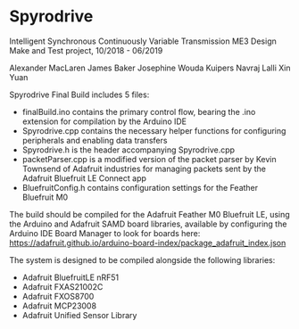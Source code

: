 # Spyrodrive
Intelligent Synchronous Continuously Variable Transmission
ME3 Design Make and Test project, 10/2018 - 06/2019

Alexander MacLaren
James Baker
Josephine Wouda Kuipers
Navraj Lalli
Xin Yuan

Spyrodrive Final Build includes 5 files:
* finalBuild.ino contains the primary control flow, bearing the .ino extension for compilation by the Arduino IDE
* Spyrodrive.cpp contains the necessary helper functions for configuring peripherals and enabling data transfers
* Spyrodrive.h is the header accompanying Spyrodrive.cpp
* packetParser.cpp is a modified version of the packet parser by Kevin Townsend of Adafruit industries for managing packets sent by the Adafruit Bluefruit LE Connect app
* BluefruitConfig.h contains configuration settings for the Feather Bluefruit M0

The build should be compiled for the Adafruit Feather M0 Bluefruit LE, using the Arduino and Adafruit SAMD board libraries, available by configuring the Arduino IDE Board Manager to look for boards here: https://adafruit.github.io/arduino-board-index/package_adafruit_index.json

The system is designed to be compiled alongside the following libraries:
* Adafruit BluefruitLE nRF51
* Adafruit FXAS21002C
* Adafruit FXOS8700
* Adafruit MCP23008
* Adafruit Unified Sensor Library


